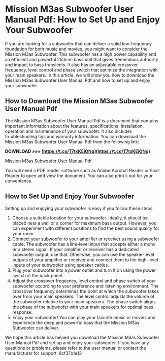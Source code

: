 
 
# Mission M3as Subwoofer User Manual Pdf: How to Set Up and Enjoy Your Subwoofer
  
If you are looking for a subwoofer that can deliver a solid low-frequency foundation for both music and movies, you might want to consider the Mission M3as Subwoofer. This subwoofer has a high power capability and an efficient and powerful 250mm bass unit that gives tremendous authority and impact to bass transients. It also has an adjustable crossover frequency, level control and phase switch that optimize the integration with your main speakers. In this article, we will show you how to download the Mission M3as Subwoofer User Manual Pdf and how to set up and enjoy your subwoofer.
  
## How to Download the Mission M3as Subwoofer User Manual Pdf
  
The Mission M3as Subwoofer User Manual Pdf is a document that contains important information about the features, specifications, installation, operation and maintenance of your subwoofer. It also includes troubleshooting tips and warranty information. You can download the Mission M3as Subwoofer User Manual Pdf from the following link:
 
**DOWNLOAD »»» [https://t.co/T7txKEiONq](https://t.co/T7txKEiONq)**


  
[Mission M3as Subwoofer User Manual Pdf](https://wilcityservice.com/wp-content/uploads/2022/09/Mission_M3as_Subwoofer_User_Manual_pdf.pdf)
  
You will need a PDF reader software such as Adobe Acrobat Reader or Foxit Reader to open and view the document. You can also print it out for your convenience.
  
## How to Set Up and Enjoy Your Subwoofer
  
Setting up and enjoying your subwoofer is easy if you follow these steps:
  
1. Choose a suitable location for your subwoofer. Ideally, it should be placed near a wall or a corner for maximum bass output. However, you can experiment with different positions to find the best sound quality for your room.
2. Connect your subwoofer to your amplifier or receiver using a subwoofer cable. The subwoofer has a line-level input that accepts either a mono or a stereo signal. If your amplifier or receiver has a dedicated subwoofer output, use that. Otherwise, you can use the speaker-level outputs of your amplifier or receiver and connect them to the high-level inputs of your subwoofer using speaker cables.
3. Plug your subwoofer into a power outlet and turn it on using the power switch at the back panel.
4. Adjust the crossover frequency, level control and phase switch of your subwoofer according to your preference and listening environment. The crossover frequency determines the point at which the subwoofer takes over from your main speakers. The level control adjusts the volume of the subwoofer relative to your main speakers. The phase switch aligns the phase of the subwoofer with your main speakers for optimal bass response.
5. Enjoy your subwoofer! You can play your favorite music or movies and experience the deep and powerful bass that the Mission M3as Subwoofer can deliver.

We hope this article has helped you download the Mission M3as Subwoofer User Manual Pdf and set up and enjoy your subwoofer. If you have any questions or problems, please refer to the user manual or contact the manufacturer for support.
 8cf37b1e13
 
